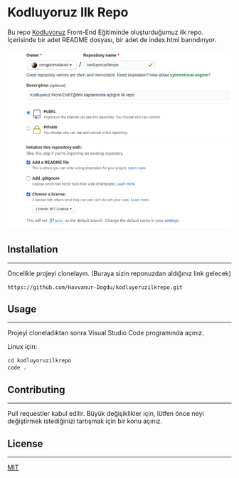 # Kodluyoruz Ilk Repo

Bu repo [Kodluyoruz](https://kodluyoruz.org) Front-End Eğitiminde oluşturduğumuz ilk repo. İçerisinde bir adet README dosyası, bir adet de index.html barındırıyor.

![kodluyoruz ılk repo gorsel](https://github.com/Kodluyoruz/taskforce/blob/main/git/odev1/figures/github.png)

## Installation
-----------------------
Öncelikle projeyi clonelayın. (Buraya sizin reponuzdan aldığınız link gelecek)

```
https://github.com/Havvanur-Dogdu/kodluyoruzilkrepo.git
```

## Usage
-------------------------

Projeyi cloneladıktan sonra Visual Studio Code programında açınız.

Linux için:

```
cd kodluyoruzilkrepo
code .
```

## Contributing
------------------------

Pull requestler kabul edilir. Büyük değişiklikler için, lütfen önce neyi değiştirmek istediğinizi tartışmak için bir konu açınız.

## License
------------------------------
[MIT](https://choosealicense.com/licenses/mit/)


